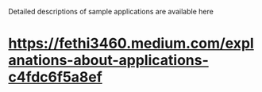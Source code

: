 
Detailed descriptions of sample applications are available here
# https://fethi3460.medium.com/explanations-about-applications-c4fdc6f5a8ef